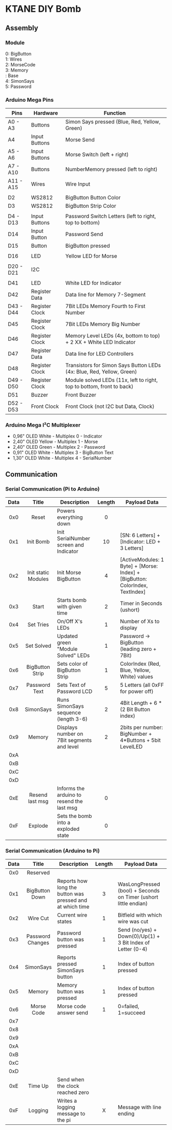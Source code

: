 # KTANE DIY Bomb

## Assembly

### Module

0: BigButton  
1: Wires  
2: MorseCode  
3: Memory  
 : Base  
4: SimonSays  
5: Password  

### Arduino Mega Pins

| Pins      | Hardware       | Function                                                              |
|-----------|----------------|-----------------------------------------------------------------------|
| A0  - A3  | Buttons        | Simon Says pressed (Blue, Red, Yellow, Green)                         |
| A4        | Input Buttons  | Morse Send                                                            |
| A5  - A6  | Input Buttons  | Morse Switch (left + right)                                           |
| A7  - A10 | Buttons        | NumberMemory pressed (left to right)                                  |
| A11 - A15 | Wires          | Wire Input                                                            |
|           |                |                                                                       |
| D2        | WS2812         | BigButton Button Color                                                |
| D3        | WS2812         | BigButton Strip Color                                                 |
|           |                |                                                                       |
| D4 - D13  | Input Buttons  | Password Switch Letters (left to right, top to bottom)                |
| D14       | Input Button   | Password Send                                                         |
| D15       | Button         | BigButton pressed                                                     |
|           |                |                                                                       |
| D16       | LED            | Yellow LED for Morse                                                  |
|           |                |                                                                       |
| D20 - D21 | I2C            |                                                                       |
|           |                |                                                                       |
| D41       | LED            | White LED for Indicator                                               |
| D42       | Register Data  | Data line for Memory 7-Segment                                        |
| D43 - D44 | Register Clock | 7Bit LEDs Memory Fourth to First Number                               |
| D45       | Register Clock | 7Bit LEDs Memory Big Number                                           |
| D46       | Register Clock | Memory Level LEDs (4x, bottom to top) + 2 XX + White LED Indicator    |
| D47       | Register Data  | Data line for LED Controllers                                         |
| D48       | Register Clock | Transistors for Simon Says Button LEDs (4x: Blue, Red, Yellow, Green) |
| D49 - D50 | Register Clock | Module solved LEDs (11x, left to right, top to bottom, front to back) |
| D51       | Buzzer         | Front Buzzer                                                          |
| D52 - D53 | Front Clock    | Front Clock (not I2C but Data, Clock)                                 |

### Arduino Mega I²C Multiplexer

- 0,96" OLED White  - Multiplex 0 - Indicator
- 2,40" OLED Yellow - Multiplex 1 - Morse
- 2,40" OLED Green  - Multiplex 2 - Password
- 0,91" OLED White  - Multiplex 3 - BigButton Text
- 1,30" OLED White  - Multiplex 4 - SerialNumber

## Communication

### Serial Communication (Pi to Arduino)

| Data |        Title        | Description                                | Length | Payload Data                                                                  |
|:----:|:-------------------:|--------------------------------------------|:------:|-------------------------------------------------------------------------------|
| 0x0  |        Reset        | Powers everything down                     |   0    |                                                                               |
| 0x1  |      Init Bomb      | Init SerialNumber screen and Indicator     |   10   | [SN: 6 Letters] + [Indicator: LED + 3 Letters]                                |
| 0x2  | Init static Modules | Init Morse BigButton                       |   4    | [ActiveModules: 1 Byte] + [Morse: Index] + [BigButton: ColorIndex, TextIndex] |
| 0x3  |        Start        | Starts bomb with given time                |   2    | Timer in Seconds (ushort)                                                     |
| 0x4  |      Set Tries      | On/Off X's LEDs                            |   1    | Number of Xs to display                                                       |
| 0x5  |     Set Solved      | Updated green "Module Solved" LEDs         |   1    | Password -> BigButton (leading zero + 7Bit)                                   |
| 0x6  |   BigButton Strip   | Sets color of BigButton Strip              |   1    | ColorIndex (Red, Blue, Yellow, White) values                                  |
| 0x7  |    Password Text    | Sets Text of Password LCD                  |   5    | 5 Letters (all 0xFF for power off)                                            |
| 0x8  |      SimonSays      | Runs SimonSays sequence (length 3-6)       |   2    | 4Bit Length + 6 * (2 Bit Button index)                                        |
| 0x9  |       Memory        | Displays number on 7Bit segments and level |   2    | 2bits per number: BigNumber + 4*Buttons + 5bit LevelLED                       |
| 0xA  |                     |                                            |        |                                                                               |
| 0xB  |                     |                                            |        |                                                                               |
| 0xC  |                     |                                            |        |                                                                               |
| 0xD  |                     |                                            |        |                                                                               |
| 0xE  |   Resend last msg   | Informs the arduino to resend the last msg |   0    |                                                                               |
| 0xF  |       Explode       | Sets the bomb into a exploded state        |   0    |                                                                               |

### Serial Communication (Arduino to Pi)

| Data |      Title       | Description                                               | Length | Payload Data                                                    |
|:----:|:----------------:|-----------------------------------------------------------|:------:|-----------------------------------------------------------------|
| 0x0  |     Reserved     |                                                           |        |                                                                 |
| 0x1  |  BigButton Down  | Reports how long the button was pressed and at which time |   3    | WasLongPressed (bool) + Seconds on Timer (ushort little endian) |
| 0x2  |     Wire Cut     | Current wire states                                       |   1    | Bitfield with which wire was cut                                |
| 0x3  | Password Changes | Password button was pressed                               |   1    | Send (no/yes) + Down(0)/Up(1) + 3 Bit Index of Letter (0-4)     |
| 0x4  |    SimonSays     | Reports pressed SimonSays button                          |   1    | Index of button pressed                                         |
| 0x5  |      Memory      | Memory button was pressed                                 |   1    | Index of button pressed                                         |
| 0x6  |    Morse Code    | Morse code answer send                                    |   1    | 0=failed, 1=succeed                                             |
| 0x7  |                  |                                                           |        |                                                                 |
| 0x8  |                  |                                                           |        |                                                                 |
| 0x9  |                  |                                                           |        |                                                                 |
| 0xA  |                  |                                                           |        |                                                                 |
| 0xB  |                  |                                                           |        |                                                                 |
| 0xC  |                  |                                                           |        |                                                                 |
| 0xD  |                  |                                                           |        |                                                                 |
| 0xE  |     Time Up      | Send when the clock reached zero                          |        |                                                                 |
| 0xF  |     Logging      | Writes a logging message to the pi                        |   X    | Message with line  ending                                       |
